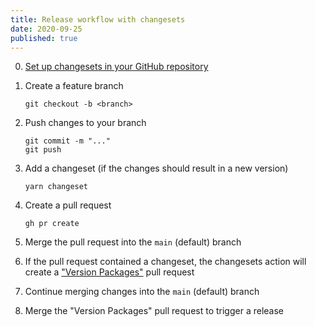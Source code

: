 ```yaml
---
title: Release workflow with changesets
date: 2020-09-25
published: true
---
```


0. [Set up changesets in your GitHub repository](/set-up-changesets)

1. Create a feature branch

   ```shell
   git checkout -b <branch>
   ```

1. Push changes to your branch

   ```shell
   git commit -m "..."
   git push
   ```

1. Add a changeset (if the changes should result in a new version)

   ```shell
   yarn changeset
   ```

1. Create a pull request

   ```shell
   gh pr create
   ```

1. Merge the pull request into the `main` (default) branch

1. If the pull request contained a changeset, the changesets action will create a ["Version Packages"](https://github.com/colebemis/demo-component-library/pull/5) pull request

1. Continue merging changes into the `main` (default) branch

1. Merge the "Version Packages" pull request to trigger a release
